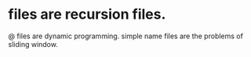 # files are recursion files.
@ files are dynamic programming.
simple name files are the problems of sliding window.
